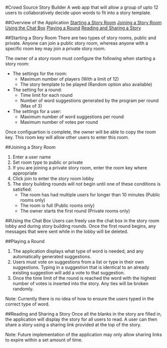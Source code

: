 #Crowd Source Story Builder
A web app that will allow a group of upto 12 users to collaboratively decide upon words to fit into a story template.

##Overview of the Application
[Starting a Story Room](starting-a-story-room)
[Joining a Story Room](joining-a-story-room)
[Using the Chat Box](using-the-chat-box)
[Playing a Round](playing-a-round)
[Reading and Sharing a Story](reading-and-sharing-a-story)

##Starting a Story Room
There are two types of story rooms, public and private. Anyone can join a public story room, whereas anyone with a specific room key may join a private story room.

The owner of a story room must configure the following when starting a story room:
- The settings for the room:
    - Maximum number of players (With a limit of 12)
    - The story template to be played (Random option also available)
- The setting for a round:
    - Time limit for each round
    - Number of word suggestions generated by the program per round (Max of 3)
- The settings for a user:
    - Maximum number of word suggestions per round
    - Maximum number of votes per round

Once configuartion is complete, the owner will be able to copy the room key. This room key will allow other users to enter this room.

##Joining a Story Room
1. Enter a user name
2. Set room type to public or private
3. If you are joining a private story room, enter the room key where appropriate
4. Click join to enter the story room lobby
5. The story building rounds will not begin until one of these conditions is satisfied:
    - The room has had multiple users for longer than 10 minutes (Public rooms only)
    - The room is full (Public rooms only)
    - The owner starts the first round (Private rooms only)

##Using the Chat Box
Users can freely use the chat box in the story room lobby and during story building rounds. Once the first round begins, any messages that were sent while in the lobby will be deleted.

##Playing a Round
1. The application displays what type of word is needed, and any automatically generated suggestions.
2. Users must vote on suggestions from a list or type in their own suggestions. Typing in a suggestion that is identical to an already existing suggestion will add a vote to that suggestion.
3. Once the time limit of the round is reached the word with the highest number of votes is inserted into the story. Any ties will be broken randomly.

Note: Currently there is no idea of how to ensure the users typed in the correct type of word.

##Reading and Sharing a Story
Once all the blanks in the story are filled in, the application will display the story for all users to read. A user can then share a story using a sharing link provided at the top of the story.

Note: Future implementation of the application may only allow sharing links to expire within a set amount of time.

